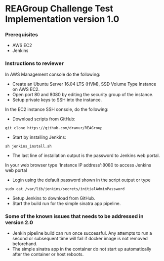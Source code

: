 # REAGroup Challenge Test Implementation version 1.0

### Prerequisites

- AWS EC2
- Jenkins 

### Instructions to reviewer

In AWS Management console do the following:

- Create an Ubuntu Server 16.04 LTS (HVM), SSD Volume Type Instance on AWS EC2.
- Open port 80 and 8080 by editing the security group of the instance.
- Setup private keys to SSH into the instance.


In the EC2 instance SSH console, do the following:

- Download scripts from GitHub:

```
git clone https://github.com/dranur/REAGroup
```
- Start by installing Jenkins:

```
sh jenkins_install.sh
```
- The last line of installation output is the password to Jenkins web portal.

In your web browser type 'Instance IP address':8080 to access Jenkins web portal

- Login using the default password shown in the script output or type 
```
sudo cat /var/lib/jenkins/secrets/initialAdminPassword
```
- Setup Jenkins to download from GitHub.
- Start the build run for the simple sinatra app pipeline.

### Some of the known issues that needs to be addressed in version 2.0

- Jenkin pipeline build can run once successful. Any attempts to run a second or subsequent time  will fail if docker image is not removed beforehand.
- The simple sinatra app in the container do not start up automatically after the container or host reboots.









